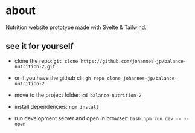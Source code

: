 # about

Nutrition website prototype made with Svelte & Tailwind.

## see it for yourself

- clone the repo: `git clone https://github.com/johannes-jp/balance-nutrition-2.git`
-   or if you have the github cli: `gh repo clone johannes-jp/balance-nutrition-2`

- move to the project folder: `cd balance-nutrition-2`

- install dependencies: `npm install`

- run development server and open in browser: ```bash npm run dev -- --open```

